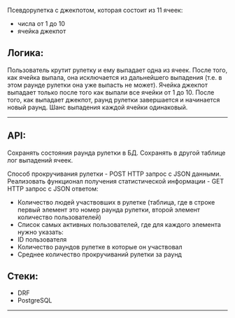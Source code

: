 Псевдорулетка с джекпотом, которая состоит из 11 ячеек:
-	числа от 1 до 10
-	ячейка джекпот

Логика: 
------------------------------------------------------------------------------------------------------------------

Пользователь крутит рулетку и ему выпадает одна из ячеек. 
После того, как ячейка выпала, она исключается из дальнейшего выпадения 
(т.е. в этом раунде рулетки она уже выпасть не может). 
Ячейка джекпот выпадает только после того как выпали все ячейки от 1 до 10. 
После того, как выпадает джекпот, раунд рулетки завершается и начинается новый раунд.
Шанс выпадения каждой ячейки одинаковый.

------------------------------------------------------------------------------------------------------------------


API:
------------------------------------------------------------------------------------------------------------------

Сохранять состояния раунда рулетки в БД.
Сохранять в другой таблице лог выпадений ячеек.

Способ прокручивания рулетки - POST HTTP запрос с JSON данными.  <br>
Реализовать функционал получения статистической информации - GET HTTP запрос с JSON ответом:
- Количество людей участвовших в рулетке (таблица, где в строке первый элемент это номер раунда рулетки, второй элемент количество пользователей)
- Список самых активных пользователей, где для каждого элемента нужно указать:
- ID пользователя
- Количество раундов рулетке в которые он участвовал
- Среднее количество прокручиваний рулетки за раунд


Стеки:
------------------------------------------------------------------------------------------------------------------

- DRF
- PostgreSQL
----------------------------------------------------------------------------------------------------------------
